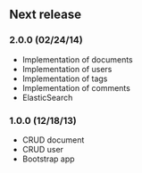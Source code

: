 ## Next release

### 2.0.0 (02/24/14)

* Implementation of documents
* Implementation of users
* Implementation of tags
* Implementation of comments
* ElasticSearch

### 1.0.0 (12/18/13)

* CRUD document
* CRUD user
* Bootstrap app
